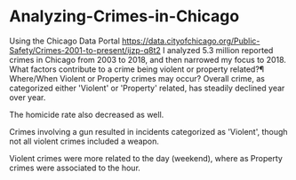 # Analyzing-Crimes-in-Chicago
Using the Chicago Data Portal https://data.cityofchicago.org/Public-Safety/Crimes-2001-to-present/ijzp-q8t2 I analyzed 5.3 million reported crimes in Chicago from 2003 to 2018, and then narrowed my focus to 2018. 
What factors contribute to a crime being violent or property related?¶
Where/When Violent or Property crimes may occur?
Overall crime, as categorized either 'Violent' or 'Property' related, has steadily declined year over year.

The homicide rate also decreased as well.

Crimes involving a gun resulted in incidents categorized as 'Violent', though not all violent crimes included a weapon.

Violent crimes were more related to the day (weekend), where as Property crimes were associated to the hour.

